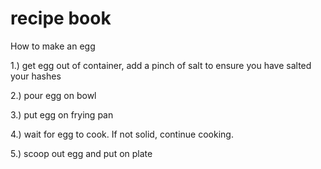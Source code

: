 # recipe book

How to make an egg

1.) get egg out of container, add a pinch of salt to ensure you have salted your hashes

2.) pour egg on bowl

3.) put egg on frying pan

4.) wait for egg to cook. If not solid, continue cooking.

5.) scoop out egg and put on plate


